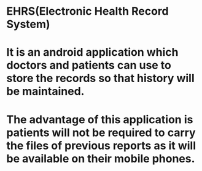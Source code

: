 # EHRS(Electronic Health Record System)
# It is an android application which doctors and patients can use to store the records so that history will be maintained.
# The advantage of this application is patients will not be required to carry the files of previous reports as it will be available on their mobile phones.
